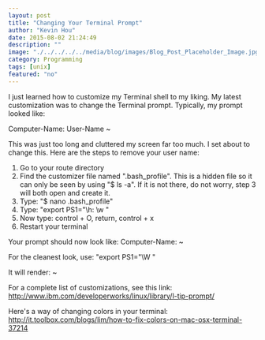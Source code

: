 ```yaml
---
layout: post
title: "Changing Your Terminal Prompt"
author: "Kevin Hou"
date: 2015-08-02 21:24:49
description: ""
image: "./../../../../media/blog/images/Blog_Post_Placeholder_Image.jpg"
category: Programming
tags: [unix]
featured: "no"
---
```

I just learned how to customize my Terminal shell to my liking. My latest customization was to change the Terminal prompt. Typically, my prompt looked like:
 
Computer-Name: User-Name ~
 
This was just too long and cluttered my screen far too much. I set about to change this. Here are the steps to remove your user name:
 
1. Go to your route directory
2. Find the customizer file named ".bash_profile". This is a hidden file so it can only be seen by using "$ ls -a". If it is not there, do not worry, step 3 will both open and create it.
3. Type: "$ nano .bash_profile"
4. Type: "export PS1="\h: \w "
5. Now type: control + O, return, control + x
6. Restart your terminal
 
Your prompt should now look like:
Computer-Name: ~
 
For the cleanest look, use:
"export PS1="\W "
 
It will render:
~ 
 
 
For a complete list of customizations, see this link:
http://www.ibm.com/developerworks/linux/library/l-tip-prompt/
 
Here's a way of changing colors in your terminal:
http://it.toolbox.com/blogs/lim/how-to-fix-colors-on-mac-osx-terminal-37214